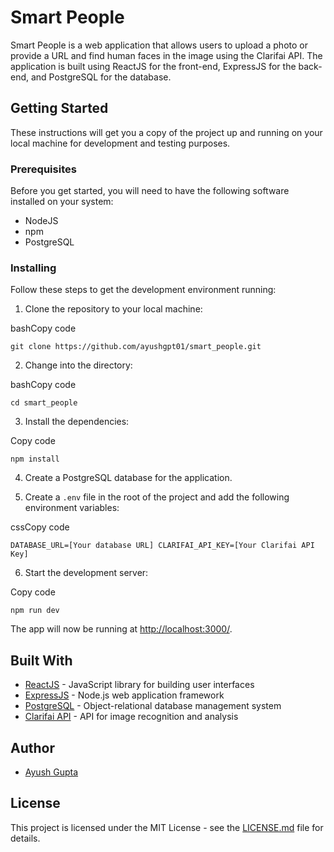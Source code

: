 # Smart People

Smart People is a web application that allows users to upload a photo or provide a URL and find human faces in the image using the Clarifai API. The application is built using ReactJS for the front-end, ExpressJS for the back-end, and PostgreSQL for the database.

## Getting Started

These instructions will get you a copy of the project up and running on your local machine for development and testing purposes.

### Prerequisites

Before you get started, you will need to have the following software installed on your system:

-   NodeJS
-   npm
-   PostgreSQL

### Installing

Follow these steps to get the development environment running:

1.  Clone the repository to your local machine:

bashCopy code

`git clone https://github.com/ayushgpt01/smart_people.git` 

2.  Change into the directory:

bashCopy code

`cd smart_people` 

3.  Install the dependencies:

Copy code

`npm install` 

4.  Create a PostgreSQL database for the application.
    
5.  Create a `.env` file in the root of the project and add the following environment variables:
    

cssCopy code

`DATABASE_URL=[Your database URL]
CLARIFAI_API_KEY=[Your Clarifai API Key]` 

6.  Start the development server:

Copy code

`npm run dev` 

The app will now be running at [http://localhost:3000/](http://localhost:3000/).

## Built With

-   [ReactJS](https://reactjs.org/) - JavaScript library for building user interfaces
-   [ExpressJS](https://expressjs.com/) - Node.js web application framework
-   [PostgreSQL](https://www.postgresql.org/) - Object-relational database management system
-   [Clarifai API](https://www.clarifai.com/) - API for image recognition and analysis

## Author

-   [Ayush Gupta](https://github.com/ayushgpt01)

## License

This project is licensed under the MIT License - see the [LICENSE.md](LICENSE.md) file for details.
